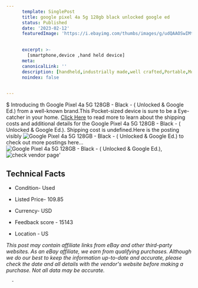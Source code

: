```yaml
---
      template: SinglePost
      title: google pixel 4a 5g 128gb black unlocked google ed 
      status: Published
      date: '2023-02-12'
      featuredImage: 'https://i.ebayimg.com/thumbs/images/g/udQAAOSwIMth4czO/s-l225.jpg'
       

      excerpt: >-
        [smartphone,device ,hand held device]
      meta:
      canonicalLink: ''
      description: [handheld,industrially made,well crafted,Portable,Mobile,Compact,Convenient,Lightweight,Maneuverable,Man-portable,Miniature,Carriable,Hand-held,Light,Holdable,Transportable,Mobile device,Pocket-sized,On-the-go,Wireless,Cordless,Compact size,Convenient size, smartphone,device ,hand held device]
      noindex: false
      

---
```

$
      Introducing th Google Pixel 4a 5G 128GB  - Black - ( Unlocked & Google Ed.) from a well-known brand.This Pocket-sized device  is sure to be a Eye-catcher in your home. [Click Here](https://www.ebay.com/itm/325041516084?hash=item4badfbee34%3Ag%3AudQAAOSwIMth4czO&amdata=enc%3AAQAHAAAA4MmDjgDdcKllUSDvykDSXteGxoFEeu9xq56tnkM9dxmDn4zHq4PUjsZ2%2FTUTIhjvZSsl2rvF510DxnbXXmcxePoDJ5BG7MEOsFgmhkMu%2Fbdgn0VI7zpNgt4gYfmYb02%2FcuyWE975JB%2F0LuGSNKgGoflGHguSedeYNwthrSxWsEP8dEEj0sxW8FVaYL0Dyc4ofGh%2BW63I7DVyLn2r2GKEsy%2FNwtJscLLNkvkBi33dFYBq7aWTk2rwe%2F75VkINWsJ9ENlKtew1hRA14jgIDTGTc%2FMp0rUOWe4HqcDtNuDnVCTu&mkevt=1&mkcid=1&mkrid=711-53200-19255-0&campid=%253CePNCampaignId%253E&customid=%253CreferenceId%253E&toolid=10049) to read more to learn about the shipping costs and additional details for the Google Pixel 4a 5G 128GB  - Black - ( Unlocked & Google Ed.). Shipping cost is undefined.Here is the posting visibly ![Google Pixel 4a 5G 128GB  - Black - ( Unlocked & Google Ed.)](https://i.ebayimg.com/thumbs/images/g/udQAAOSwIMth4czO/s-l225.jpg) to check out more postings here... ![Google Pixel 4a 5G 128GB  - Black - ( Unlocked & Google Ed.)](https://i.ebayimg.com/images/g/udQAAOSwIMth4czO/s-l1600.jpg), ![check vendor page]()'

      

 ## Technical Facts 



     
      

 - Condition- Used 


      

 - Listed Price- 109.85 


      

 - Currency- USD 


      

 - Feedback score - 15143 


      

 - Location - US 


      
      

 *_This post may contain affiliate links from eBay and other third-party websites. As an eBay affiliate, we earn from qualifying purchases. Although we do our best to keep the information up-to-date and accurate, please check the date and all details with the vendor's website before making a purchase. Not all data may be accurate._*




      -
